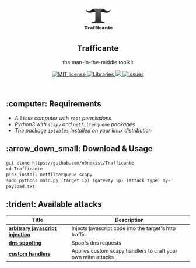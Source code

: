 <p align="center">
 <img width="100px" src="https://github.com/n0nexist/Trafficante/blob/main/logo.png?raw=true" align="center" alt="GitHub Readme Stats" />
 <h2 align="center">Trafficante</h2>
 <p align="center">the man-in-the-middle toolkit</p>
</p>

<p align="center">
    <a href="https://github.com/n0nexist/Trafficante/blob/main/LICENSE.md">
      <img alt="MIT license" src="https://img.shields.io/badge/license-MIT-red?style=flat&logo=github" />
    </a>
    <a href="https://www.google.com/search?q=scapy+netfilterqueue">
      <img alt="Libraries" src="https://img.shields.io/badge/scapy-netfilterqueue-informational?style=flat&logo=python" />
    </a>
    <a href="https://github.com/n0nexist">
      <img src="https://img.shields.io/badge/python-pentesting-inactive?style=flat" />
    </a>
    <a href="https://github.com/n0nexist/Trafficante/issues">
      <img alt="Issues" src="https://img.shields.io/github/issues/n0nexist/Trafficante?color=0088ff" />
    </a>
</p>

<br>

<h2>:computer: Requirements</h2>
<ul>
 <li><i>A <code>linux</code> computer with <code>root</code> permissions</i></li>
 <li><i>Python3 with <code>scapy</code> and <code>netfilterqueue</code> packages</i></li>
 <li><i>The package <code>iptables</code> installed on your linux distribution</i></li>
</ul>

<h2>:arrow_down_small: Download & Usage</h2>

```
git clone https://github.com/n0nexist/Trafficante
cd Trafficante
pip3 install netfilterqueue scapy
sudo python3 main.py (target ip) (gateway ip) (attack type) my-payload.txt
```

<h2>:trident: Available attacks</h2>

| Title                          | Description                                                  |
|--------------------------------|--------------------------------------------------------------|
| <b><a href="https://github.com/n0nexist/Trafficante/blob/main/wiki/js-injection.md">arbitrary javascript injection</a></b> | Injects javascript code into the target's http traffic       |
| <b><a href="https://github.com/n0nexist/Trafficante/blob/main/wiki/dns-spoofing.md">dns spoofing</a></b>                   | Spoofs dns requests                                          |
| <b><a href="https://github.com/n0nexist/Trafficante/blob/main/wiki/custom-handlers.md">custom handlers</a></b>                | Applies custom scapy handlers to craft your own mitm attacks |

